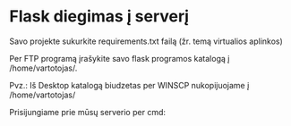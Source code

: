 # Flask diegimas į serverį

Savo projekte sukurkite requirements.txt failą (žr. temą virtualios aplinkos)

Per FTP programą įrašykite savo flask programos katalogą į /home/vartotojas/.

Pvz.:
Iš Desktop katalogą biudzetas per WINSCP nukopijuojame į /home/vartotojas/

Prisijungiame prie mūsų serverio per cmd:
```bash

```